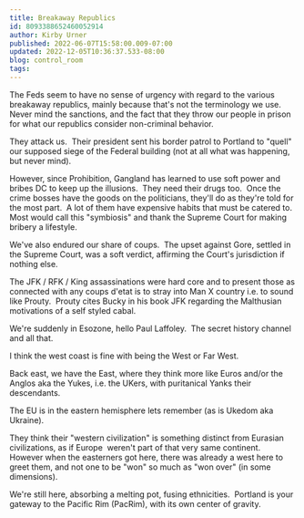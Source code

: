 ```yaml
---
title: Breakaway Republics
id: 8093388652460052914
author: Kirby Urner
published: 2022-06-07T15:58:00.009-07:00
updated: 2022-12-05T10:36:37.533-08:00
blog: control_room
tags: 
---
```


The Feds seem to have no sense of urgency with regard to the various breakaway republics, mainly because that's not the terminology we use.  Never mind the sanctions, and the fact that they throw our people in prison for what our republics consider non-criminal behavior.  

They attack us.  Their president sent his border patrol to Portland to "quell" our supposed siege of the Federal building (not at all what was happening, but never mind).

However, since Prohibition, Gangland has learned to use soft power and bribes DC to keep up the illusions.  They need their drugs too.  Once the crime bosses have the goods on the politicians, they'll do as they're told for the most part.  A lot of them have expensive habits that must be catered to.  Most would call this "symbiosis" and thank the Supreme Court for making bribery a lifestyle.

We've also endured our share of coups.  The upset against Gore, settled in the Supreme Court, was a soft verdict, affirming the Court's jurisdiction if nothing else.  

The JFK / RFK / King assassinations were hard core and to present those as connected with any coups d'etat is to stray into Man X country i.e. to sound like Prouty.  Prouty cites Bucky in his book JFK regarding the Malthusian motivations of a self styled cabal. 

We're suddenly in Esozone, hello Paul Laffoley.  The secret history channel and all that.

I think the west coast is fine with being the West or Far West.  

Back east, we have the East, where they think more like Euros and/or the Anglos aka the Yukes, i.e. the UKers, with puritanical Yanks their descendants. 

The EU is in the eastern hemisphere lets remember (as is Ukedom aka Ukraine).  

They think their "western civilization" is something distinct from Eurasian civilizations, as if Europe  weren't part of that very same continent.  However when the easterners got here, there was already a west here to greet them, and not one to be "won" so much as "won over" (in some dimensions).  

We're still here, absorbing a melting pot, fusing ethnicities.  Portland is your gateway to the Pacific Rim (PacRim), with its own center of gravity.